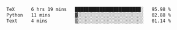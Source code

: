 <!--START_SECTION:waka-->

```txt
TeX      6 hrs 19 mins   ████████████████████████░   95.98 %
Python   11 mins         ▓░░░░░░░░░░░░░░░░░░░░░░░░   02.88 %
Text     4 mins          ▒░░░░░░░░░░░░░░░░░░░░░░░░   01.14 %
```

<!--END_SECTION:waka-->
